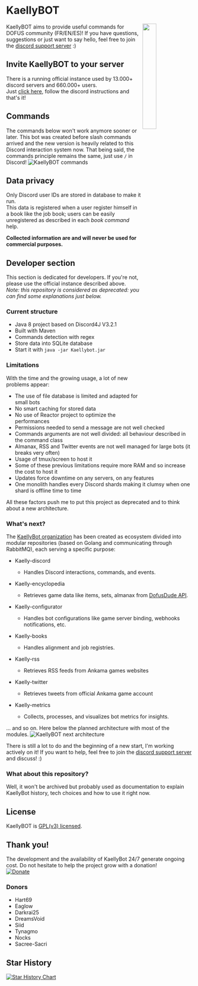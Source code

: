 # KaellyBOT

<a href="https://discordapp.com/oauth2/authorize?&client_id=202916641414184960&scope=bot"><img align="right" src="https://i.imgur.com/9R9HLqa.png" width=27%></a>

KaellyBOT aims to provide useful commands for DOFUS community (FR/EN/ES)! If you have questions, suggestions or just want to say hello, feel free to join the [discord support server](https://discord.gg/CyJCFDk) :)

## Invite KaellyBOT to your server
There is a running official instance used by 13.000+ discord servers and 660.000+ users.  
Just [click here](https://discordapp.com/oauth2/authorize?&client_id=202916641414184960&scope=bot), follow the discord instructions and that's it!

## Commands

The commands below won't work anymore sooner or later. This bot was created before slash commands arrived and the new version is heavily related to this Discord interaction system now.
That being said, the commands principle remains the same, just use `/` in Discord!
![KaellyBOT commands](https://i.imgur.com/37Ifk6o.png "KaellyBOT commands")

## Data privacy
Only Discord user IDs are stored in database to make it run.  
This data is registered when a user register himself in a book like the job book; users can be easily unregistered as described in each *book command* help.

**Collected information are and will never be used for commercial purposes.**

## Developer section
This section is dedicated for developers. If you're not, please use the official instance described above.  
*Note: this repository is considered as deprecated: you can find some explanations just below.*

### Current structure
- Java 8 project based on Discord4J V3.2.1
- Built with Maven 
- Commands detection with regex
- Store data into SQLite database
- Start it with `java -jar Kaellybot.jar`

### Limitations
With the time and the growing usage, a lot of new problems appear:
- The use of file database is limited and adapted for small bots
- No smart caching for stored data
- No use of Reactor project to optimize the performances
- Permissions needed to send a message are not well checked
- Commands arguments are not well divided: all behaviour described in the command class
- Almanax, RSS and Twitter events are not well managed for large bots (it breaks very often)
- Usage of tmux/screen to host it
- Some of these previous limitations require more RAM and so increase the cost to host it
- Updates force downtime on any servers, on any features
- One monolith handles every Discord shards making it clumsy when one shard is offline time to time

All these factors push me to put this project as deprecated and to think about a new architecture.

### What's next?
The [KaellyBot organization](https://github.com/KaellyBot/) has been created as ecosystem divided into modular repositories (based on Golang and communicating through RabbitMQ), each serving a specific purpose:
* Kaelly-discord
  * Handles Discord interactions, commands, and events.

* Kaelly-encyclopedia
    * Retrieves game data like items, sets, almanax from [DofusDude API](http://dofusdu.de).

* Kaelly-configurator
  * Handles bot configurations like game server binding, webhooks notifications, etc.

* Kaelly-books
  * Handles alignment and job registries.

* Kaelly-rss
  * Retrieves RSS feeds from Ankama games websites

* Kaelly-twitter
  * Retrieves tweets from official Ankama game account

* Kaelly-metrics
  * Collects, processes, and visualizes bot metrics for insights.

... and so on. Here below the planned architecture with most of the modules.
![KaellyBOT next architecture](https://i.imgur.com/4fefjkp.png "KaellyBOT next architecture")

There is still a lot to do and the beginning of a new start, I'm working actively on it! If you want to help, feel free to join the [discord support server](https://discord.gg/CyJCFDk) and discuss! :)

### What about this repository?

Well, it won't be archived but probably used as documentation to explain KaellyBot history, tech choices and how to use it right now.

## License  
KaellyBOT is [GPL(v3) licensed](./LICENSE).

## Thank you!  

The development and the availability of KaellyBot 24/7 generate ongoing cost. Do not hesitate to help the project grow with a donation!   
[![Donate](https://www.paypalobjects.com/en_US/FR/i/btn/btn_donateCC_LG.gif)](https://www.paypal.me/kaysoro)

### Donors

- Hart69
- Eaglow
- Darkrai25
- DreamsVoid
- Siid
- Tynagmo
- Nocks
- Sacree-Sacri

## Star History

<a href="https://star-history.com/#kaysoro/kaellybot&Date">
  <picture>
    <source media="(prefers-color-scheme: dark)" srcset="https://api.star-history.com/svg?repos=kaysoro/kaellybot&type=Date&theme=dark" />
    <source media="(prefers-color-scheme: light)" srcset="https://api.star-history.com/svg?repos=kaysoro/kaellybot&type=Date" />
    <img alt="Star History Chart" src="https://api.star-history.com/svg?repos=kaysoro/kaellybot&type=Date" />
  </picture>
</a>